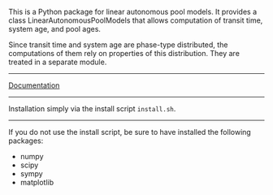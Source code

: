 This is a Python package for linear autonomous pool models.
It provides a class LinearAutonomousPoolModels that allows 
computation of transit time, system age, and pool ages.

Since transit time and system age are phase-type distributed, the computations 
of them rely on properties of this distribution. They are treated in a separate 
module.

---

[Documentation](http://lapm.readthedocs.io/en/latest/)

---

Installation simply via the install script `install.sh`.

---

If you do not use the install script, be sure to have installed the following 
packages:

+ numpy
+ scipy
+ sympy
+ matplotlib

